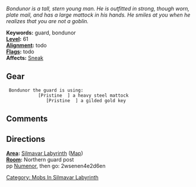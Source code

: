 *Bondunor is a tall, stern young man. He is outfitted in strong, though
worn, plate mail, and has a large mattock in his hands. He smiles at you
when he realizes that you are not a goblin.*

**Keywords:** guard, bondunor  
**[Level](Level "wikilink"):** 61  
**[Alignment](Alignment "wikilink"):** todo  
**[Flags](:Category:_Mob_Types "wikilink"):** todo  
**Affects:** [Sneak](Sneak "wikilink")  

## Gear

` Bondunor the guard is using:`  
` `<wielded>`           [Pristine  ] a heavy steel mattock`  
` `<held>`              [Pristine  ] a gilded gold key`

## Comments

## Directions

**[Area](:Category:_Areas "wikilink"):** [Silmavar
Labyrinth](:Category:_Silmavar_Labyrinth "wikilink")
([Map](Silmavar_Labyrinth_Map "wikilink"))  
**[Room](:Category:_Rooms "wikilink"):** Northern guard post  
pp [Numenor](Numenor_The_Lich "wikilink"), then go: 2wsenen4e2d6en  

[Category: Mobs In Silmavar
Labyrinth](Category:_Mobs_In_Silmavar_Labyrinth "wikilink")
